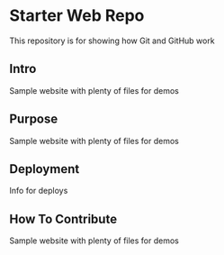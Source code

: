 # Starter Web Repo

This repository is for showing how Git and GitHub work

## Intro

Sample website with plenty of files for demos

## Purpose

Sample website with plenty of files for demos

## Deployment

Info for deploys

## How To Contribute

Sample website with plenty of files for demos